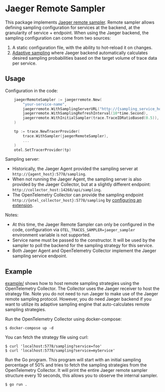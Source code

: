 # Jaeger Remote Sampler

This package implements [Jaeger remote sampler](https://www.jaegertracing.io/docs/latest/sampling/#remote-sampling).
Remote sampler allows defining sampling configuration for services at the backend, at the granularity of service + endpoint.
When using the Jaeger backend, the sampling configuration can come from two sources:

1. A static configuration file, with the ability to hot-reload it on changes.
2. [Adaptive sampling](https://www.jaegertracing.io/docs/latest/sampling/#adaptive-sampling) where Jaeger backend
   automatically calculates desired sampling probabilities based on the target volume of trace data per service.

## Usage

Configuration in the code:

```go
	jaegerRemoteSampler := jaegerremote.New(
		"your-service-name",
		jaegerremote.WithSamplingServerURL("http://{sampling_service_host_name}:5778/sampling"),
		jaegerremote.WithSamplingRefreshInterval(10*time.Second),
		jaegerremote.WithInitialSampler(trace.TraceIDRatioBased(0.5)),
	)

	tp := trace.NewTracerProvider(
		trace.WithSampler(jaegerRemoteSampler),
		...
	)
	otel.SetTracerProvider(tp)
```

Sampling server:

* Historically, the Jaeger Agent provided the sampling server at `http://{agent_host}:5778/sampling`.
* When not running the Jaeger Agent, the sampling server is also provided by the Jaeger Collector,
  but at a slightly different endpoint: `http://collector_host:14268/api/sampling`.
* The OpenTelemetry Collector can provide the sampling endpoint `http://{otel_collector_host}:5778/sampling`
  by [configuring an extension](https://github.com/open-telemetry/opentelemetry-collector-contrib/blob/main/extension/jaegerremotesampling/README.md).

Notes:

* At this time, the Jaeger Remote Sampler can only be configured in the code,
  configuration via `OTEL_TRACES_SAMPLER=jaeger_sampler` environment variable is not supported.
* Service name must be passed to the constructor. It will be used by the sampler to poll
  the backend for the sampling strategy for this service.
* Both Jaeger Agent and OpenTelemetry Collector implement the Jaeger sampling service endpoint.

## Example

[example/](./example) shows how to host remote sampling strategies using the OpenTelemetry Collector.
The Collector uses the Jaeger receiver to host the strategy file. Note you do not need to run Jaeger to make use of the Jaeger remote sampling protocol. However, you do need Jaeger backend if you want to utilize its adaptive sampling engine that auto-calculates remote sampling strategies.

Run the OpenTelemetry Collector using docker-compose:

```shell
$ docker-compose up -d
```

You can fetch the strategy file using curl:

```shell
$ curl 'localhost:5778/sampling?service=foo'
$ curl 'localhost:5778/sampling?service=myService'
```

Run the Go program.
This program will start with an initial sampling percentage of 50% and tries to fetch the sampling strategies from the OpenTelemetry Collector.
It will print the entire Jaeger remote sampler structure every 10 seconds, this allows you to observe the internal sampler.

```shell
$ go run .
```
